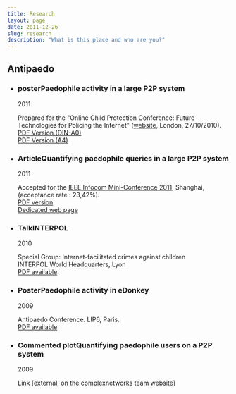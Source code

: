 ```yaml
---
title: Research
layout: page
date: 2011-12-26
slug: research
description: "What is this place and who are you?"
---
```


<h2 class="annee">Antipaedo</h2>

<ul class="related">
<li>
<h3 class="intitule"><span class="categlink">poster</span>Paedophile activity in a large P2P system</h3>
<span class="postdate">2011</span>
<p class="contenu">
Prepared for the "Online Child Protection Conference: Future Technologies for Policing the Internet" 
(<a href="www.comp.lancs.ac.uk/isis">website</a>, London, 27/10/2010).<br/>
<a href="me/files/poster_PaedophileActivityInALargeP2PSystem.pdf">PDF Version (DIN-A0)</a>
<br/>
<a href="me/files/poster_PaedophileActivityInALargeP2PSystem_A4.pdf">PDF Version (A4)</a>
</p>
</li>

<li>

<h3 class="intitule"><span class="categlink">Article</span>Quantifying paedophile queries in a large P2P system</h3>
<span class="postdate">2011</span>
<p class="contenu">
Accepted for the <a href="http://www.ieee-infocom.org/">IEEE Infocom Mini-Conference 2011</a>, Shanghai, (acceptance rate : 23,42%). <br/>
<a href="me/files/InfocomMC11_LatapyMagnienFournier_QuantifyingPaedophileQueriesP2P.pdf">PDF version</a> <br/>
<a href="./quantifying">Dedicated web page</a>
</p>
</li>

<li>
<h3 class="intitule"><span class="categlink">Talk</span>INTERPOL</h3>
<span class="postdate">2010</span>
<p class="contenu">
Special Group: Internet-facilitated crimes against children<br/>
INTERPOL World Headquarters, Lyon <br/>
<a href="me/files/QuantifyingPaedoP2P_Interpol_Fournier.pdf">PDF available</a>.
</p>
</li>

<li>
<h3 class="intitule"><span class="categlink">Poster</span>Paedophile activity in eDonkey</h3>
<span class="postdate">2009</span>
<p class="contenu">
Antipaedo Conference. LIP6, Paris.<br/>
<a href="me/files/poster_TracingPaedoUsersEDonkeyKeywords.pdf">PDF available</a>
</p>
</li>

<li>
<h3 class="intitule"><span class="categlink">Commented plot</span>Quantifying paedophile users on a P2P system</h3>
<span class="postdate">2009</span>
<p class="contenu">
<a href="http://complexnetworks.fr/plots.php?plot_id=53" target="_blank">Link</a> [external, on the complexnetworks team website]
</p>
</li>
</ul>
